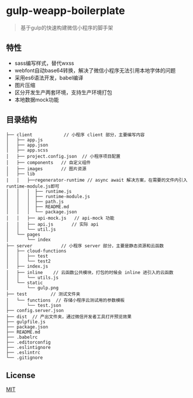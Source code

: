 # gulp-weapp-boilerplate

> 基于gulp的快速构建微信小程序的脚手架

## 特性

* sass编写样式，替代wxss
* webfont自动base64转换，解决了微信小程序无法引用本地字体的问题
* 采用es6语法开发，babel编译
* 图片压缩
* 区分开发生产两套环境，支持生产环境打包
* 本地数据mock功能

## 目录结构

```
├── client            // 小程序 client 部分，主要编写内容
│   ├── app.js
│   ├── app.json
│   ├── app.scss
│   ├── project.config.json  // 小程序项目配置
│   ├── components   // 自定义组件
│   ├── images       // 图片资源
│   ├── lib
|   │   ├──regenerator-runtime // async await 解决方案，在需要的文件内引入runtime-module.js即可
│   │   │  ├── runtime.js
│   │   │  ├── runtime-module.js
│   │   │  ├── path.js
│   │   │  ├── README.md
│   │   │  └── package.json
│   │   ├── api-mock.js   // api-mock 功能
│   │   ├── api.js       // 实际 api
│   │   └── util.js
│   └── pages
│       └── index
├── server           // 小程序 server 部分，主要是静态资源和云函数
│   ├── cloud-functions
│   │   ├── test
│   │   └── test2
│   ├── index.js
│   ├── inline    // 云函数公共模块，打包的时候会 inline 进引入的云函数
│   │   └── utils.js
│   └── static
│       └── gulp.png
├── test         // 测试文件夹
│   └── functions  // 存储小程序云测试用的参数模板
│       └── test.json
├── config.server.json
├── dist  // 产出文件夹，通过微信开发者工具打开预览效果
├── gulpfile.js
├── package.json
├── README.md
├── .babelrc
├── .editorconfig
├── .eslintignore
├── .eslintrc
└── .gitignore
```

## License

[MIT](https://github.com/kindboy/gulp-WeApp-boilerplate/blob/master/LICENSE)